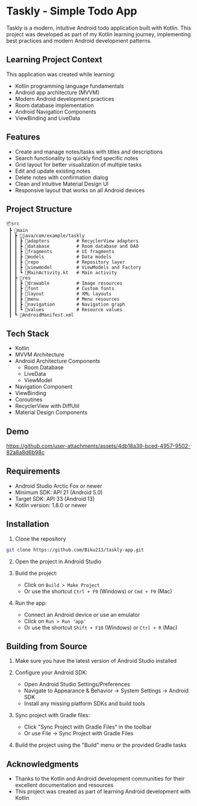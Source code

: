 # Taskly - Simple Todo App

Taskly is a modern, intuitive Android todo application built with Kotlin. This project was developed as part of my Kotlin learning journey, implementing best practices and modern Android development patterns.

## Learning Project Context

This application was created while learning:
- Kotlin programming language fundamentals
- Android app architecture (MVVM)
- Modern Android development practices
- Room database implementation
- Android Navigation Components
- ViewBinding and LiveData

## Features

- Create and manage notes/tasks with titles and descriptions
- Search functionality to quickly find specific notes
- Grid layout for better visualization of multiple tasks
- Edit and update existing notes
- Delete notes with confirmation dialog
- Clean and intuitive Material Design UI
- Responsive layout that works on all Android devices

## Project Structure

```
📦src
 ┣ 📂main
 ┃ ┣ 📂java/com/example/taskly
 ┃ ┃ ┣ 📂adapters          # RecyclerView adapters
 ┃ ┃ ┣ 📂database          # Room database and DAO
 ┃ ┃ ┣ 📂fragments         # UI fragments
 ┃ ┃ ┣ 📂models            # Data models
 ┃ ┃ ┣ 📂repo              # Repository layer
 ┃ ┃ ┣ 📂viewmodel         # ViewModels and Factory
 ┃ ┃ ┗ 📜MainActivity.kt   # Main activity
 ┃ ┣ 📂res
 ┃ ┃ ┣ 📂drawable          # Image resources
 ┃ ┃ ┣ 📂font              # Custom fonts
 ┃ ┃ ┣ 📂layout            # XML layouts
 ┃ ┃ ┣ 📂menu              # Menu resources
 ┃ ┃ ┣ 📂navigation        # Navigation graph
 ┃ ┃ ┗ 📂values            # Resource values
 ┃ ┗ 📜AndroidManifest.xml
```

## Tech Stack

- Kotlin
- MVVM Architecture
- Android Architecture Components
  - Room Database
  - LiveData
  - ViewModel
- Navigation Component
- ViewBinding
- Coroutines
- RecyclerView with DiffUtil
- Material Design Components

## Demo

https://github.com/user-attachments/assets/4db18a39-bced-4957-9502-82a8a8d6b98c


## Requirements

- Android Studio Arctic Fox or newer
- Minimum SDK: API 21 (Android 5.0)
- Target SDK: API 33 (Android 13)
- Kotlin version: 1.8.0 or newer

## Installation

1. Clone the repository
```bash
git clone https://github.com/Biku213/taskly-app.git
```

2. Open the project in Android Studio

3. Build the project:
   - Click on `Build > Make Project`
   - Or use the shortcut `Ctrl + F9` (Windows) or `Cmd + F9` (Mac)

4. Run the app:
   - Connect an Android device or use an emulator
   - Click on `Run > Run 'app'`
   - Or use the shortcut `Shift + F10` (Windows) or `Ctrl + R` (Mac)

## Building from Source

1. Make sure you have the latest version of Android Studio installed

2. Configure your Android SDK:
   - Open Android Studio Settings/Preferences
   - Navigate to Appearance & Behavior → System Settings → Android SDK
   - Install any missing platform SDKs and build tools

3. Sync project with Gradle files:
   - Click "Sync Project with Gradle Files" in the toolbar
   - Or use File → Sync Project with Gradle Files

4. Build the project using the "Build" menu or the provided Gradle tasks


## Acknowledgments

- Thanks to the Kotlin and Android development communities for their excellent documentation and resources
- This project was created as part of learning Android development with Kotlin

